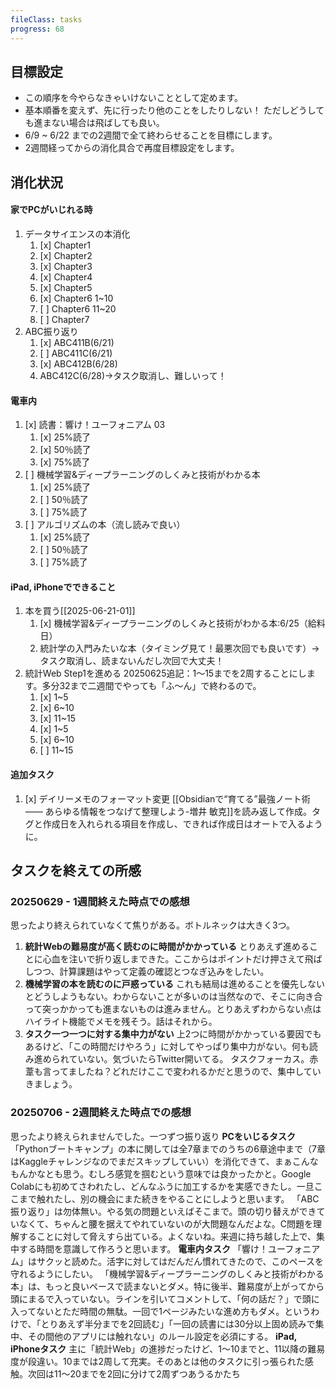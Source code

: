 ```yaml
---
fileClass: tasks
progress: 68
---
```


## 目標設定
- この順序を今やらなきゃいけないこととして定めます。
- 基本順番を変えず、先に行ったり他のことをしたりしない！
  ただしどうしても進まない場合は飛ばしても良い。
- 6/9 ~ 6/22 までの2週間で全て終わらせることを目標にします。
- 2週間経ってからの消化具合で再度目標設定をします。

## 消化状況
#### 家でPCがいじれる時
1. データサイエンスの本消化
	1. [x] Chapter1
	2. [x] Chapter2
	3. [x] Chapter3
	4. [x] Chapter4
	5. [x] Chapter5
	6. [x] Chapter6 1~10
	7. [ ] Chapter6 11~20
	8. [ ] Chapter7
2. ABC振り返り
	1. [x] ABC411B(6/21)
	2. [ ] ABC411C(6/21)
	3. [x] ABC412B(6/28)
	4.  ABC412C(6/28)→タスク取消し、難しいって！

#### 電車内
1. [x] 読書：響け！ユーフォニアム 03 
	1. [x] 25%読了
	2. [x] 50％読了
	3. [x] 75%読了
2. [ ] 機械学習&ディープラーニングのしくみと技術がわかる本
	1. [x] 25%読了
	2. [ ] 50％読了
	3. [ ] 75%読了
3. [ ] アルゴリズムの本（流し読みで良い）
	1. [x] 25%読了
	2. [ ] 50％読了
	3. [ ] 75%読了

#### iPad, iPhoneでできること
1. 本を買う[[2025-06-21-01]]
	1. [x] 機械学習&ディープラーニングのしくみと技術がわかる本:6/25（給料日）
	2.  統計学の入門みたいな本（タイミング見て！最悪次回でも良いです）→タスク取消し、読まないんだし次回で大丈夫！
2. 統計Web Step1を進める
	20250625追記：1〜15までを2周することにします。多分32まで二週間でやっても「ふ〜ん」で終わるので。
	1. [x] 1~5
	2. [x] 6~10
	3. [x] 11~15
	4. [x] 1~5
	5. [x] 6~10
	6. [ ] 11~15
#### 追加タスク
1. [x] デイリーメモのフォーマット変更
       [[Obsidianで“育てる”最強ノート術 —— あらゆる情報をつなげて整理しよう-増井 敏克]]を読み返して作成。タグと作成日を入れられる項目を作成し、できれば作成日はオートで入るように。

## タスクを終えての所感
### 20250629 - 1週間終えた時点での感想
思ったより終えられていなくて焦りがある。ボトルネックは大きく3つ。
1. **統計Webの難易度が高く読むのに時間がかかっている**
   とりあえず進めることに心血を注いで折り返しまできた。ここからはポイントだけ押さえて飛ばしつつ、計算課題はやって定義の確認とつなぎ込みをしたい。
2. **機械学習の本を読むのに戸惑っている**
   これも結局は進めることを優先しないとどうしようもない。わからないことが多いのは当然なので、そこに向き合って突っかかっても進まないものは進みません。とりあえずわからない点はハイライト機能でメモを残そう。話はそれから。
3. **タスク一つ一つに対する集中力がない**
   上2つに時間がかかっている要因でもあるけど、「この時間だけやろう」に対してやっぱり集中力がない。何も読み進められていない。気づいたらTwitter開いてる。
   タスクフォーカス。赤葦も言ってましたね？どれだけここで変われるかだと思うので、集中していきましょう。

### 20250706 - 2週間終えた時点での感想
思ったより終えられませんでした。一つずつ振り返り
**PCをいじるタスク**
「Pythonブートキャンプ」の本に関しては全7章までのうちの6章途中まで（7章はKaggleチャレンジなのでまだスキップしていい）を消化できて、まぁこんなもんかなとも思う。むしろ感覚を掴むという意味では良かったかと。Google Colabにも初めてさわれたし、どんなふうに加工するかを実感できたし。一旦ここまで触れたし、別の機会にまた続きをやることにしようと思います。
「ABC振り返り」は勿体無い。やる気の問題といえばそこまで。頭の切り替えができていなくて、ちゃんと腰を据えてやれていないのが大問題なんだよな。C問題を理解することに対して脅えすら出ている。よくないね。来週に持ち越した上で、集中する時間を意識して作ろうと思います。
**電車内タスク**
「響け！ユーフォニアム」はサクッと読めた。活字に対してはだんだん慣れてきたので、このペースを守れるようにしたい。
「機械学習&ディープラーニングのしくみと技術がわかる本」は、もっと良いペースで読まないとダメ。特に後半、難易度が上がってから頭にまるで入っていない。ラインを引いてコメントして、「何の話だ？」で頭に入ってないとただ時間の無駄。一回で1ページみたいな進め方もダメ。というわけで、「とりあえず半分までを2回読む」「一回の読書には30分以上固め読みで集中、その間他のアプリには触れない」のルール設定を必須にする。
**iPad, iPhoneタスク**
主に「統計Web」の進捗だったけど、1〜10までと、11以降の難易度が段違い。10までは2周して充実。そのあとは他のタスクに引っ張られた感触。次回は11〜20までを2回に分けて2周ずつあうるかたち